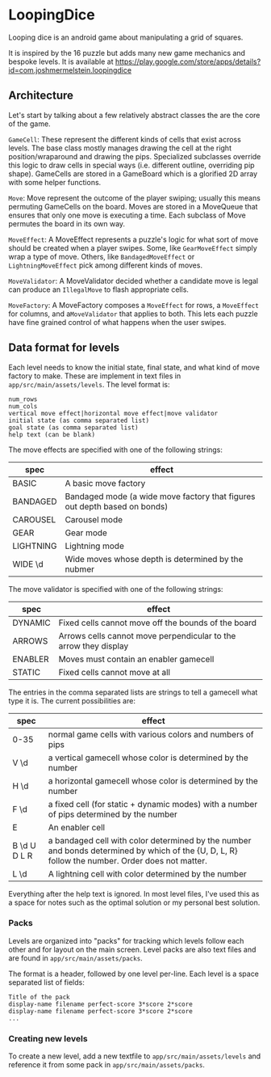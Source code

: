 # LoopingDice
Looping dice is an android game about manipulating a grid of squares.

It is inspired by the 16 puzzle but adds many new game mechanics and bespoke
levels. It is available at
https://play.google.com/store/apps/details?id=com.joshmermelstein.loopingdice

## Architecture

Let's start by talking about a few relatively abstract classes the are the core
of the game.

`GameCell`: These represent the different kinds of cells that exist across levels.
The base class mostly manages drawing the cell at the right position/wraparound
and drawing the pips. Specialized subclasses override this logic to draw cells
in special ways (i.e. different outline, overriding pip shape). GameCells are
stored in a GameBoard which is a glorified 2D array with some helper functions.

`Move`: Move represent the outcome of the player swiping; usually this means
permuting GameCells on the board. Moves are stored in a MoveQueue that ensures
that only one move is executing a time. Each subclass of Move permutes the board
in its own way.

`MoveEffect`: A MoveEffect represents a puzzle's logic for what sort of move
should be created when a player swipes. Some, like `GearMoveEffect` simply wrap
a type of move. Others, like `BandagedMoveEffect` or `LightningMoveEffect`
pick among different kinds of moves.

`MoveValidator`: A MoveValidator decided whether a candidate move is legal can
produce an `IllegalMove` to flash appropriate cells.

`MoveFactory`: A MoveFactory composes a `MoveEffect` for rows, a `MoveEffect`
for columns, and a`MoveValidator` that applies to both. This lets each puzzle
have fine grained control of what happens when the user swipes.

## Data format for levels

Each level needs to know the initial state, final state, and what kind of move
factory to make. These are implement in text files in
`app/src/main/assets/levels`. The level format is:

```
num_rows
num_cols
vertical move effect|horizontal move effect|move validator
initial state (as comma separated list)
goal state (as comma separated list)
help text (can be blank)
```

The move effects are specified with one of the following strings:

| spec | effect | 
| --- | --- |
| BASIC | A basic move factory |
| BANDAGED | Bandaged mode (a wide move factory that figures out depth based on bonds)|
| CAROUSEL | Carousel mode |
| GEAR | Gear mode |
| LIGHTNING | Lightning mode |
| WIDE \d | Wide moves whose depth is determined by the nubmer |

The move validator is specified with one of the following strings:

| spec | effect |
| --- | --- |
| DYNAMIC | Fixed cells cannot move off the bounds of the board |
| ARROWS | Arrows cells cannot move perpendicular to the arrow they display |
| ENABLER | Moves must contain an enabler gamecell |
| STATIC | Fixed cells cannot move at all |

The entries in the comma separated lists are strings to tell a gamecell what
type it is. The current possibilities are:

| spec | effect | 
| --- | --- |
|0-35 | normal game cells with various colors and numbers of pips|
|V \d | a vertical gamecell whose color is determined by the number|
|H \d | a horizontal  gamecell whose color is determined by the number|
|F \d | a fixed cell (for static + dynamic modes) with a number of pips determined by the number |
|E | An enabler cell|
|B \d U D L R | a bandaged cell with color determined by the number and bonds determined by which of the {U, D, L, R} follow the number. Order does not matter.|
|L \d| A lightning cell with color determined by the number |

Everything after the help text is ignored. In most level files, I've used this as a space for notes such as the optimal solution or my personal best solution.

### Packs

Levels are organized into "packs" for tracking which levels follow each other
and for layout on the main screen. Level packs are also text files and are found
in `app/src/main/assets/packs`.

The format is a header, followed by one level per-line. Each level is a space
separated list of fields:

```
Title of the pack
display-name filename perfect-score 3*score 2*score
display-name filename perfect-score 3*score 2*score
...
```

### Creating new levels

To create a new level, add a new textfile to `app/src/main/assets/levels` and
reference it from some pack in `app/src/main/assets/packs`.
